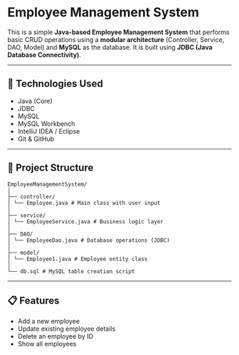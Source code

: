 # Employee Management System

This is a simple **Java-based Employee Management System** that performs basic CRUD operations using a **modular architecture** (Controller, Service, DAO, Model) and **MySQL** as the database. It is built using **JDBC (Java Database Connectivity)**.

---

## 🔧 Technologies Used

- Java (Core)
- JDBC
- MySQL
- MySQL Workbench
- IntelliJ IDEA / Eclipse
- Git & GitHub

---

## 📁 Project Structure
```
EmployeeManagementSystem/
│
├── controller/
│ └── Employee.java # Main class with user input
│
├── service/
│ └── EmployeeService.java # Business logic layer
│
├── DAO/
│ └── EmployeeDao.java # Database operations (JDBC)
│
├── model/
│ └── Employee1.java # Employee entity class
│
└── db.sql # MySQL table creation script

```
---

## 📋 Features

- Add a new employee
- Update existing employee details
- Delete an employee by ID
- Show all employees
